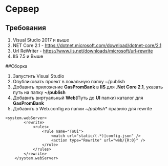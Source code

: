 # Сервер
## Требования
1. Visual Studio 2017 и выше
2. NET Core 2.1 - https://dotnet.microsoft.com/download/dotnet-core/2.1
3. Url ReWriter - https://www.iis.net/downloads/microsoft/url-rewrite
4. IIS 7.5 и Выше

##Сборка

1. Запустить Visual Studio
2. Опубликовать проект в локальную папку ~/publish
3. Добавить приложение **GasPromBank** в **IIS** для **.Net Core 2.1**, указать путь на папку **~/publish**
4. Добавить виртуальный **Web**(Путь до **UI** папки) каталог для **GasPromBank**
5. Добавить в Web.config из папки *~/publish** правило для rewrite
```
<system.webServer>
        <rewrite>
            <rules>
                <rule name="ToUi">
                    <match url="static/(.*)|config.json" />
                    <action type="Rewrite" url="web/{R:0}" />
                </rule>
            </rules>
        </rewrite>
    </system.webServer>
```
